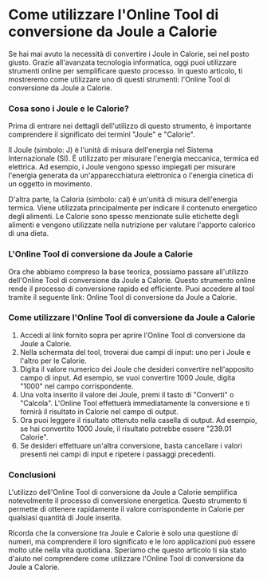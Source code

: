Come utilizzare l'Online Tool di conversione da Joule a Calorie
===============================================================

Se hai mai avuto la necessità di convertire i Joule in Calorie, sei nel posto giusto. Grazie all'avanzata tecnologia informatica, oggi puoi utilizzare strumenti online per semplificare questo processo. In questo articolo, ti mostreremo come utilizzare uno di questi strumenti: l'Online Tool di conversione da Joule a Calorie.

### Cosa sono i Joule e le Calorie?

Prima di entrare nei dettagli dell'utilizzo di questo strumento, è importante comprendere il significato dei termini "Joule" e "Calorie".

Il Joule (simbolo: J) è l'unità di misura dell'energia nel Sistema Internazionale (SI). È utilizzato per misurare l'energia meccanica, termica ed elettrica. Ad esempio, i Joule vengono spesso impiegati per misurare l'energia generata da un'apparecchiatura elettronica o l'energia cinetica di un oggetto in movimento.

D'altra parte, la Caloria (simbolo: cal) è un'unità di misura dell'energia termica. Viene utilizzata principalmente per indicare il contenuto energetico degli alimenti. Le Calorie sono spesso menzionate sulle etichette degli alimenti e vengono utilizzate nella nutrizione per valutare l'apporto calorico di una dieta.

### L'Online Tool di conversione da Joule a Calorie

Ora che abbiamo compreso la base teorica, possiamo passare all'utilizzo dell'Online Tool di conversione da Joule a Calorie. Questo strumento online rende il processo di conversione rapido ed efficiente. Puoi accedere al tool tramite il seguente link: Online Tool di conversione da Joule a Calorie.

### Come utilizzare l'Online Tool di conversione da Joule a Calorie

1. Accedi al link fornito sopra per aprire l'Online Tool di conversione da Joule a Calorie.
2. Nella schermata del tool, troverai due campi di input: uno per i Joule e l'altro per le Calorie.
3. Digita il valore numerico dei Joule che desideri convertire nell'apposito campo di input. Ad esempio, se vuoi convertire 1000 Joule, digita "1000" nel campo corrispondente.
4. Una volta inserito il valore dei Joule, premi il tasto di "Converti" o "Calcola". L'Online Tool effettuerà immediatamente la conversione e ti fornirà il risultato in Calorie nel campo di output.
5. Ora puoi leggere il risultato ottenuto nella casella di output. Ad esempio, se hai convertito 1000 Joule, il risultato potrebbe essere "239.01 Calorie".
6. Se desideri effettuare un'altra conversione, basta cancellare i valori presenti nei campi di input e ripetere i passaggi precedenti.

### Conclusioni

L'utilizzo dell'Online Tool di conversione da Joule a Calorie semplifica notevolmente il processo di conversione energetica. Questo strumento ti permette di ottenere rapidamente il valore corrispondente in Calorie per qualsiasi quantità di Joule inserita.

Ricorda che la conversione tra Joule e Calorie è solo una questione di numeri, ma comprendere il loro significato e le loro applicazioni può essere molto utile nella vita quotidiana. Speriamo che questo articolo ti sia stato d'aiuto nel comprendere come utilizzare l'Online Tool di conversione da Joule a Calorie.